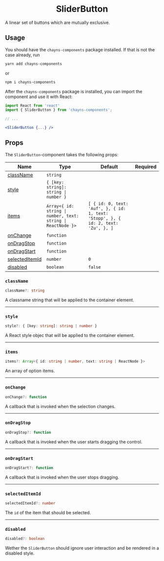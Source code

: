 <div align="center"><h1>SliderButton</h1></div>

A linear set of buttons which are mutually exclusive.

## Usage

You should have the `chayns-components` package installed. If that is not the
case already, run

```bash
yarn add chayns-components
```

or

```bash
npm i chayns-components
```

After the `chayns-components` package is installed, you can import the component
and use it with React:

```jsx
import React from 'react'
import { SliderButton } from 'chayns-components';

// ...

<SliderButton {...} />
```

## Props

The `SliderButton`-component takes the following props:

| Name                              | Type                                                         | Default                                                                           | Required |
| --------------------------------- | ------------------------------------------------------------ | --------------------------------------------------------------------------------- | :------: |
| [className](#classname)           | `string`                                                     |                                                                                   |          |
| [style](#style)                   | `{ [key: string]: string \| number }`                        |                                                                                   |          |
| [items](#items)                   | `Array<{ id: string \| number, text: string \| ReactNode }>` | `[ { id: 0, text: 'Auf', }, { id: 1, text: 'Stopp', }, { id: 2, text: 'Zu', }, ]` |          |
| [onChange](#onchange)             | `function`                                                   |                                                                                   |          |
| [onDragStop](#ondragstop)         | `function`                                                   |                                                                                   |          |
| [onDragStart](#ondragstart)       | `function`                                                   |                                                                                   |          |
| [selectedItemId](#selecteditemid) | `number`                                                     | `0`                                                                               |          |
| [disabled](#disabled)             | `boolean`                                                    | `false`                                                                           |          |

### `className`

```ts
className?: string
```

A classname string that will be applied to the container element.

---

### `style`

```ts
style?: { [key: string]: string | number }
```

A React style objec that will be applied to the container element.

---

### `items`

```ts
items?: Array<{ id: string | number, text: string | ReactNode }>
```

An array of option items.

---

### `onChange`

```ts
onChange?: function
```

A callback that is invoked when the selection changes.

---

### `onDragStop`

```ts
onDragStop?: function
```

A callback that is invoked when the user starts dragging the control.

---

### `onDragStart`

```ts
onDragStart?: function
```

A callback that is invoked when the user stops dragging.

---

### `selectedItemId`

```ts
selectedItemId?: number
```

The `id` of the item that should be selected.

---

### `disabled`

```ts
disabled?: boolean
```

Wether the `SliderButton` should ignore user interaction and be rendered in a
disabled style.
